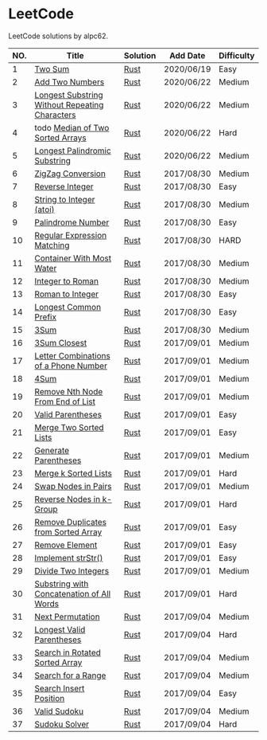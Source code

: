 LeetCode
========

LeetCode solutions by alpc62.

|NO.|Title|Solution|Add Date|Difficulty|
|---|-----|--------|--------|----------|
|1|[Two Sum][1]|[Rust](0001_two-sum.rs)|2020/06/19|Easy
|2|[Add Two Numbers][2]|[Rust](0002_add-two-numbers.rs)|2020/06/22|Medium|
|3|[Longest Substring Without Repeating Characters][3]|[Rust](0003_longest-substring-without-repeating-characters.rs)|2020/06/22|Medium|
|4|todo [Median of Two Sorted Arrays][4]|[Rust](0004_median-of-two-sorted-arrays.rs)|2020/06/22|Hard|s
|5|[Longest Palindromic Substring][5]|[Rust](0005_longest-palindromic-substring.rs)|2020/06/22|Medium|
|6|[ZigZag Conversion][6]|[Rust](0006_zigzag-conversion.rs)|2017/08/30|Medium|
|7|[Reverse Integer][7]|[Rust](0007_reverse-integer.rs)|2017/08/30|Easy|
|8|[String to Integer (atoi)][8]|[Rust](0008_string-to-integer-atoi.rs)|2017/08/30|Medium|
|9|[Palindrome Number][9]|[Rust](0009_palindrome-number.rs)|2017/08/30|Easy|
|10|[Regular Expression Matching][10]|[Rust](0010_regular-expression-matching.rs)|2017/08/30|HARD|
|11|[Container With Most Water][11]|[Rust](0011_container-with-most-water.rs)|2017/08/30|Medium|
|12|[Integer to Roman][12]|[Rust](0012_integer-to-roman.rs)|2017/08/30|Medium|
|13|[Roman to Integer][13]|[Rust](0013_roman-to-integer.rs)|2017/08/30|Easy|
|14|[Longest Common Prefix][14]|[Rust](0014_longest-common-prefix.rs)|2017/08/30|Easy|
|15|[3Sum][15]|[Rust](0015_3sum.rs)|2017/08/30|Medium|
|16|[3Sum Closest][16]|[Rust](0016_3sum-closest.rs)|2017/09/01|Medium|
|17|[Letter Combinations of a Phone Number][17]|[Rust](0017_letter-combinations-of-a-phone-number.rs)|2017/09/01|Medium|
|18|[4Sum][18]|[Rust](0018_4sum.rs)|2017/09/01|Medium|
|19|[Remove Nth Node From End of List][19]|[Rust](0019_remove-nth-node-from-end-of-list.rs)|2017/09/01|Medium|
|20|[Valid Parentheses][20]|[Rust](0020_valid-parentheses.rs)|2017/09/01|Easy|
|21|[Merge Two Sorted Lists][21]|[Rust](0021_merge-two-sorted-lists.rs)|2017/09/01|Easy|
|22|[Generate Parentheses][22]|[Rust](0022_generate-parentheses.rs)|2017/09/01|Medium|
|23|[Merge k Sorted Lists][23]|[Rust](0023_merge-k-sorted-lists.rs)|2017/09/01|Hard|
|24|[Swap Nodes in Pairs][24]|[Rust](0024_swap-nodes-in-pairs.rs)|2017/09/01|Medium|
|25|[Reverse Nodes in k-Group][25]|[Rust](0025_reverse-nodes-in-k-group.rs)|2017/09/01|Hard|
|26|[Remove Duplicates from Sorted Array][26]|[Rust](0026_remove-duplicates-from-sorted-array.rs)|2017/09/01|Easy|
|27|[Remove Element][27]|[Rust](0027_remove-element.rs)|2017/09/01|Easy|
|28|[Implement strStr()][28]|[Rust](0028_implement-strstr.rs)|2017/09/01|Easy|
|29|[Divide Two Integers][29]|[Rust](0029_divide-two-integers.rs)|2017/09/01|Medium|
|30|[Substring with Concatenation of All Words][30]|[Rust](0030_substring-with-concatenation-of-all-words.rs)|2017/09/01|Hard|
|31|[Next Permutation][31]|[Rust](0031_next-permutation.rs)|2017/09/04|Medium|
|32|[Longest Valid Parentheses][32]|[Rust](0032_longest-valid-parentheses.rs)|2017/09/04|Hard|
|33|[Search in Rotated Sorted Array][33]|[Rust](0033_search-in-rotated-sorted-array.rs)|2017/09/04|Medium|
|34|[Search for a Range][34]|[Rust](0034_search-for-a-range.rs)|2017/09/04|Medium|
|35|[Search Insert Position][35]|[Rust](0035_search-insert-position.rs)|2017/09/04|Easy|
|36|[Valid Sudoku][36]|[Rust](0036_valid-sudoku.rs)|2017/09/04|Medium|
|37|[Sudoku Solver][37]|[Rust](0037_sudoku-solver.rs)|2017/09/04|Hard|

[1]:https://leetcode.com/problems/two-sum/
[2]:https://leetcode.com/problems/add-two-numbers/
[3]:https://leetcode.com/problems/longest-substring-without-repeating-characters/
[4]:https://leetcode.com/problems/median-of-two-sorted-arrays/
[5]:https://leetcode.com/problems/longest-palindromic-substring/
[6]:https://leetcode.com/problems/zigzag-conversion/
[7]:https://leetcode.com/problems/reverse-integer/
[8]:https://leetcode.com/problems/string-to-integer-atoi/
[9]:https://leetcode.com/problems/palindrome-number/
[10]:https://leetcode.com/problems/regular-expression-matching/
[11]:https://leetcode.com/problems/container-with-most-water/
[12]:https://leetcode.com/problems/integer-to-roman/
[13]:https://leetcode.com/problems/roman-to-integer/
[14]:https://leetcode.com/problems/longest-common-prefix/
[15]:https://leetcode.com/problems/3sum/
[16]:https://leetcode.com/problems/3sum-closest/
[17]:https://leetcode.com/problems/letter-combinations-of-a-phone-number/
[18]:https://leetcode.com/problems/4sum/
[19]:https://leetcode.com/problems/remove-nth-node-from-end-of-list/
[20]:https://leetcode.com/problems/valid-parentheses/
[21]:https://leetcode.com/problems/merge-two-sorted-lists/
[22]:https://leetcode.com/problems/generate-parentheses/
[23]:https://leetcode.com/problems/merge-k-sorted-lists/
[24]:https://leetcode.com/problems/swap-nodes-in-pairs/
[25]:https://leetcode.com/problems/reverse-nodes-in-k-group/
[26]:https://leetcode.com/problems/remove-duplicates-from-sorted-array/
[27]:https://leetcode.com/problems/remove-element/
[28]:https://leetcode.com/problems/implement-strstr/
[29]:https://leetcode.com/problems/divide-two-integers/
[30]:https://leetcode.com/problems/substring-with-concatenation-of-all-words/
[31]:https://leetcode.com/problems/next-permutation/
[32]:https://leetcode.com/problems/longest-valid-parentheses/
[33]:https://leetcode.com/problems/search-in-rotated-sorted-array/
[34]:https://leetcode.com/problems/search-for-a-range/
[35]:https://leetcode.com/problems/search-insert-position/
[36]:https://leetcode.com/problems/valid-sudoku/
[37]:https://leetcode.com/problems/sudoku-solver/
